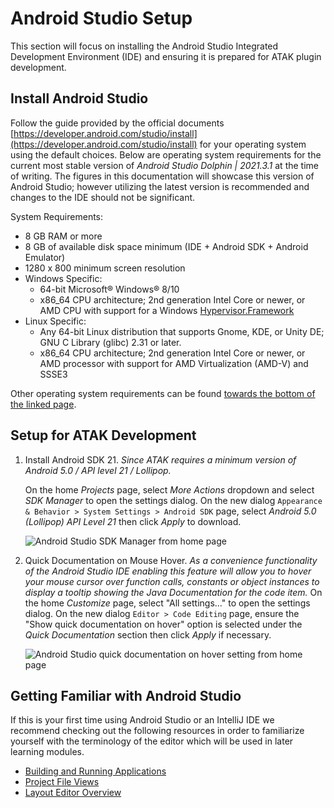 # Android Studio Setup

This section will focus on installing the Android Studio Integrated Development Environment (IDE) and ensuring it is prepared for ATAK plugin development.

## Install Android Studio

Follow the guide provided by the official documents [https://developer.android.com/studio/install](https://developer.android.com/studio/install) for your operating system using the default choices. Below are operating system requirements for the current most stable version of *Android Studio Dolphin | 2021.3.1* at the time of writing. The figures in this documentation will showcase this version of Android Studio; however utilizing the latest version is recommended and changes to the IDE should not be significant.

System Requirements:

- 8 GB RAM or more
- 8 GB of available disk space minimum (IDE + Android SDK + Android Emulator)
- 1280 x 800 minimum screen resolution
- Windows Specific:
  - 64-bit Microsoft® Windows® 8/10
  - x86_64 CPU architecture; 2nd generation Intel Core or newer, or AMD CPU with support for a Windows [Hypervisor.Framework](https://developer.android.com/studio/run/emulator-acceleration#vm-windows)
- Linux Specific:
  - Any 64-bit Linux distribution that supports Gnome, KDE, or Unity DE; GNU C Library (glibc) 2.31 or later.
  - x86_64 CPU architecture; 2nd generation Intel Core or newer, or AMD processor with support for AMD Virtualization (AMD-V) and SSSE3

Other operating system requirements can be found [towards the bottom of the linked page](https://developer.android.com/studio).

## Setup for ATAK Development

1. Install Android SDK 21. *Since ATAK requires a minimum version of Android 5.0 / API level 21 / Lollipop.*

   On the home *Projects* page, select *More Actions* dropdown and select *SDK Manager* to open the settings dialog.
   On the new dialog `Appearance & Behavior > System Settings > Android SDK` page, select *Android 5.0 (Lollipop) API Level 21* then click *Apply* to download.

   ![Android Studio SDK Manager from home page](../img/android_studio_home_sdk_manager.png)

2. Quick Documentation on Mouse Hover. *As a convenience functionality of the Android Studio IDE enabling this feature will allow you to hover your mouse cursor over function calls, constants or object instances to display a tooltip showing the Java Documentation for the code item.*
   On the home *Customize* page, select "All settings..." to open the settings dialog.
   On the new dialog `Editor > Code Editing` page, ensure the "Show quick documentation on hover" option is selected under the *Quick Documentation* section then click *Apply* if necessary.

   ![Android Studio quick documentation on hover setting from home page](../img/android_studio_home_setting_quick_doc.png)

## Getting Familiar with Android Studio

If this is your first time using Android Studio or an IntelliJ IDE we recommend checking out the following resources in order to familiarize yourself with the terminology of the editor which will be used in later learning modules.

- [Building and Running Applications](https://developer.android.com/studio/run)
- [Project File Views](https://developer.android.com/studio/projects#ProjectFiles)
- [Layout Editor Overview](https://developer.android.com/studio/write/layout-editor)
